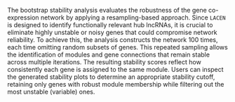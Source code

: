 The bootstrap stability analysis evaluates the robustness of the gene co-expression network by applying a resampling-based approach. Since `LACEN` is designed to identify functionally relevant hub lncRNAs, it is crucial to eliminate highly unstable or noisy genes that could compromise network reliability. To achieve this, the analysis constructs the network 100 times, each time omitting random subsets of genes. This repeated sampling allows the identification of modules and gene connections that remain stable across multiple iterations. The resulting stability scores reflect how consistently each gene is assigned to the same module. Users can inspect the generated stability plots to determine an appropriate stability cutoff, retaining only genes with robust module membership while filtering out the most unstable (variable) ones.
